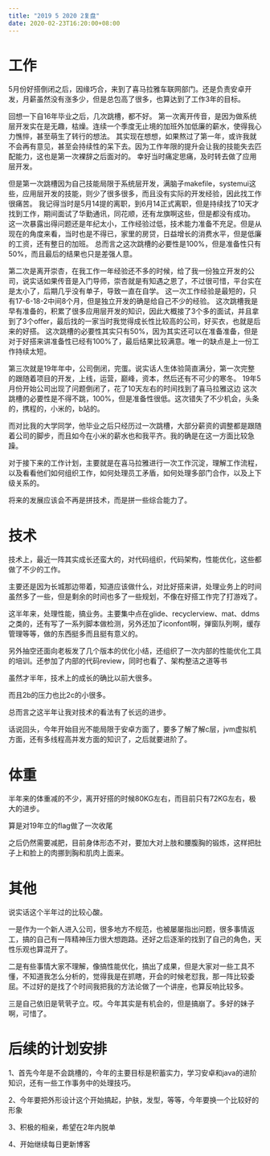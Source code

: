 ```yaml
---
title: "2019 5 2020 2复盘"
date: 2020-02-23T16:20:00+08:00
---
```


# 工作

5月份好搭倒闭之后，因缘巧合，来到了喜马拉雅车联网部门。还是负责安卓开发，月薪虽然没有涨多少，但是总包高了很多，也算达到了工作3年的目标。

回想一下自16年毕业之后，几次跳槽，都不好。
第一次离开传音，是因为做系统层开发实在是无趣，枯燥。连续一个季度无止境的加班外加低廉的薪水，使得我心力憔悴，甚至萌生了转行的想法。
其实现在想想，如果熬过了第一年，或许我就不会再有意见，甚至会持续性的呆下去。因为工作年限的提升会让我的技能失去匹配能力，这也是第一次裸辞之后面对的。
幸好当时痛定思痛，及时转去做了应用层开发。

但是第一次跳槽因为自己技能局限于系统层开发，满脑子makefile，systemui这些，应用层开发的技能，则少了很多很多，而且没有实际的开发经验，因此找工作很痛苦。
我记得当时是5月14提的离职，到6月14正式离职，但是持续找了10天才找到工作，期间面试了华勤通讯，同花顺，还有龙旗啊这些，但是都没有成功。
这一次暴露出得问题还是年纪太小，工作经验过低，技术能力准备不充足。但是从现在的角度来看，当时也是不得已，家里的房贷，日益增长的消费水平，但是低廉的工资，还有整日的加班。
总而言之这次跳槽的必要性是100%，但是准备性只有50%，而且最后的结果也只是差强人意。

第二次是离开崇杏，在我工作一年经验还不多的时候，给了我一份独立开发的公司，说实话如果传音是入门导师，崇杏就是有知遇之恩了，不过很可惜，平台实在是太小了，后期几乎没有单子，导致一直在自学。
这一次工作经验是最短的，只有17-6-18-2中间8个月，但是独立开发的确是给自己不少的经验。
这次跳槽我是早有准备的，积累了很多应用层开发的知识，因此大概接了3个多的面试，并且拿到了3个offer，最后找的一家当时我觉得成长性比较高的公司，好买衣，也就是后来的好搭。
这次跳槽的必要性其实只有50%，因为其实还可以在准备准备，但是对于好搭来讲准备性已经有100%了，最后结果比较满意。唯一的缺点是上一份工作持续太短。

第三次就是19年年中，公司倒闭，完蛋。说实话人生体验简直满分，第一次完整的跟随着项目的开发，上线，运营，巅峰，资本，然后还有不可少的寒冬。
19年5月份开始公司出现了问题倒闭了，花了10天左右的时间找到了喜马拉雅这边
这次跳槽的必要性是不得不跳，100%，但是准备性很低。这次错失了不少机会，头条的，携程的，小米的，b站的。

而对比我的大学同学，他毕业之后只经历过一次跳槽，大部分薪资的调整都是跟随着公司的脚步，而且如今在小米的薪水也和我平齐。我的确是在这一方面比较急躁。

对于接下来的工作计划，主要就是在喜马拉雅进行一次工作沉淀，理解工作流程，以及看看他们如何组织工作，如何处理员工矛盾，如何处理多部门合作，以及上下级关系的。

将来的发展应该会不再是拼技术，而是拼一些综合能力了。

# 技术

技术上，最近一阵其实成长还蛮大的，对代码组织，代码架构，性能优化，这些都做了不少的工作。

主要还是因为长城那边带着，知道应该做什么，对比好搭来讲，处理业务上的时间虽然多了一些，但是剩余的时间也多了一些规划，不像在好搭工作完了打游戏了。

这半年来，处理性能，搞业务。主要集中点在glide、recyclerview、mat、ddms之类的，还有写了一系列脚本做检测，另外还加了iconfont啊，弹窗队列啊，缓存管理等等，做的东西挺多而且挺有意义的。

另外抽空还面向老板发了几个版本的优化小结，还组织了一次内部的性能优化工具的培训。还参加了内部的代码review，同时也看了<clean code>、架构整洁之道等书

虽然才半年，技术上的成长的确比以前大很多。

而且2b的压力也比2c的小很多。

总而言之这半年让我对技术的看法有了长远的进步。

话说回头，今年开始目光不能局限于安卓方面了，要多了解了解c层，jvm虚拟机方面，还有多线程高并发方面的知识了，之后就要进阶了。

# 体重

半年来的体重减的不少，离开好搭的时候80KG左右，而目前只有72KG左右，极大的进步。

算是对19年立的flag做了一次收尾

之后仍然需要减肥，目前身体形态不对，要加大对上肢和腰腹胸的锻炼，这样把肚子上和脸上的肉挪到胸和肌肉上面来。

# 其他

说实话这个半年过的比较心酸。

一是作为一个新人进入公司，很多地方不规范，也被屡屡指出问题，很多事情返工，搞的自己有一阵精神压力很大想跑路。还好之后逐渐的找到了自己的角色，天性乐观也算混开了。

二是有些事情大家不理解，像搞性能优化，搞出了成果，但是大家对一些工具不懂，不知道我怎么分析的，觉得我是在抓瞎，开会的时候老怼我，那一阵比较委屈。不过好的是找了个时间我把我的方法论做了一个讲座，也算反响比较多。

三是自己依旧是茕茕孑立。哎。今年其实是有机会的，但是搞崩了。多好的妹子啊，可惜了。

# 后续的计划安排

1、首先今年是不会跳槽的，今年的主要目标是积蓄实力，学习安卓和java的进阶知识，还有一些工作事务中的处理技巧。

2、今年要把外形设计这个开始搞起，护肤，发型，等等，今年要换一个比较好的形象

3、积极的相亲，希望在2年内脱单

4、开始继续每日更新博客